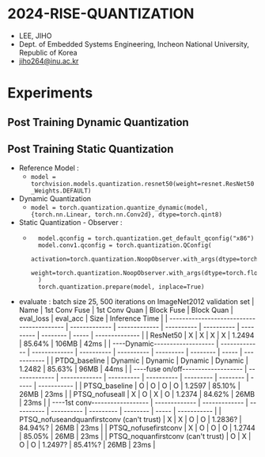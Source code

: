 # 2024-RISE-QUANTIZATION
-  LEE, JIHO
-  Dept. of Embedded Systems Engineering, Incheon National University, Republic of Korea
-  jiho264@inu.ac.kr  


# Experiments
## Post Training Dynamic Quantization
## Post Training Static Quantization
- Reference Model : 
  - ```model = torchvision.models.quantization.resnet50(weight=resnet.ResNet50_Weights.DEFAULT)```
- Dynamic Quantization
  - ```model = torch.quantization.quantize_dynamic(model, {torch.nn.Linear, torch.nn.Conv2d}, dtype=torch.qint8)```
- Static Quantization - Observer :
    - ```log
        model.qconfig = torch.quantization.get_default_qconfig("x86")
        model.conv1.qconfig = torch.quantization.QConfig(
            activation=torch.quantization.NoopObserver.with_args(dtype=torch.float32), 
            weight=torch.quantization.NoopObserver.with_args(dtype=torch.float32)
        )
        torch.quantization.prepare(model, inplace=True)
        ```
- evaluate : batch size 25, 500 iterations on ImageNet2012 validation set
| Name                                      | 1st Conv Fuse | 1st Conv Quan | Block Fuse | Block Quan | eval_loss | eval_acc | Size  | Inference Time |
| ----------------------------------------- | ------------- | ------------- | ---------- | ---------- | --------- | -------- | ----- | -------------- |
| ResNet50                                  | X             | X             | X          | X          | 1.2494    | 85.64%   | 106MB | 42ms           |
| ----Dynamic-------------------            | ------------- | ------------- | ---------- | ---------- | --------- | -------- | ----- | -----------    |
| PTDQ_baseline                             | Dynamic       | Dynamic       | Dynamic    | Dynamic    | 1.2482    | 85.63%   | 96MB  | 44ms           |
| ----fuse on/off-------------------        | ------------- | ------------- | ---------- | ---------- | --------- | -------- | ----- | -----------    |
| PTSQ_baseline                             | O             | O             | O          | O          | 1.2597    | 85.10%   | 26MB  | 23ms           |
| PTSQ_nofuseall                            | X             | O             | X          | O          | 1.2374    | 84.62%   | 26MB  | 23ms           |
| ----1st conv------------------            | ------------- | ------------- | ---------- | ---------- | --------- | -------- | ----- | -----------    |
| PTSQ_nofuseandquanfirstconv (can't trust) | X             | X             | O          | O          | 1.2836?   | 84.94%?  | 26MB  | 23ms           |
| PTSQ_nofusefirstconv                      | X             | O             | O          | O          | 1.2744    | 85.05%   | 26MB  | 23ms           |
| PTSQ_noquanfirstconv   (can't trust)      | O             | X             | O          | O          | 1.2497?   | 85.41%?  | 26MB  | 23ms           |


